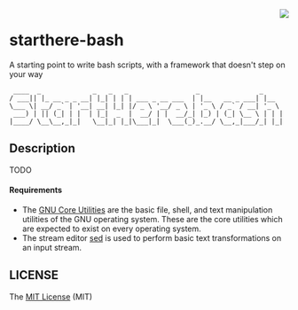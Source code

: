 <img align="right" src="https://cdn.rawgit.com/sindresorhus/awesome/d7305f38d29fed78fa85652e3a63e154dd8e8829/media/badge.svg">

# starthere-bash
A starting point to write bash scripts, with a framework that doesn't step on your way

```
 ____  _             _   _   _                 _               _     
/ ___|| |_ __ _ _ __| |_| | | | ___ _ __ ___  | |__   __ _ ___| |__  
\___ \| __/ _` | '__| __| |_| |/ _ \ '__/ _ \ | '_ \ / _` / __| '_ \ 
 ___) | || (_| | |  | |_|  _  |  __/ | |  __/_| |_) | (_| \__ \ | | |
|____/ \__\__,_|_|   \__|_| |_|\___|_|  \___(_)_.__/ \__,_|___/_| |_|

```

## Description

TODO

#### Requirements

* The [GNU Core Utilities](https://en.wikipedia.org/wiki/GNU_Core_Utilities) are the basic file, shell, and text manipulation utilities of the GNU operating system. These are the core utilities which are expected to exist on every operating system.
* The stream editor [sed](https://linux.die.net/man/1/sed) is used to perform basic text transformations on an input stream.

## LICENSE

The [MIT License](https://github.com/lfromanini/starthere-bash/blob/main/LICENSE) (MIT)
